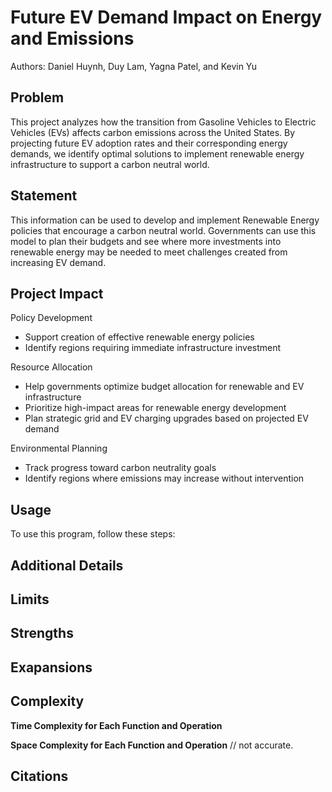 # Future EV Demand Impact on Energy and Emissions
Authors: Daniel Huynh, Duy Lam, Yagna Patel, and Kevin Yu

## Problem
This project analyzes how the transition from Gasoline Vehicles to Electric Vehicles (EVs) affects carbon emissions across the United States. By projecting future EV adoption rates and their corresponding energy demands, we identify optimal solutions to implement renewable energy infrastructure to support a carbon neutral world.

## Statement
This information can be used to develop and implement Renewable Energy policies that encourage a carbon neutral world. Governments can use this model to plan their budgets and see where more investments into renewable energy may be needed to meet challenges created from increasing EV demand.

## Project Impact

Policy Development
- Support creation of effective renewable energy policies
- Identify regions requiring immediate infrastructure investment

Resource Allocation
- Help governments optimize budget allocation for renewable and EV infrastructure
- Prioritize high-impact areas for renewable energy development
- Plan strategic grid and EV charging upgrades based on projected EV demand

Environmental Planning
- Track progress toward carbon neutrality goals
- Identify regions where emissions may increase without intervention

## Usage
To use this program, follow these steps:

## Additional Details

## Limits

## Strengths

## Exapansions

## Complexity
**Time Complexity for Each Function and Operation** 

**Space Complexity for Each Function and Operation** // not accurate.

## Citations
